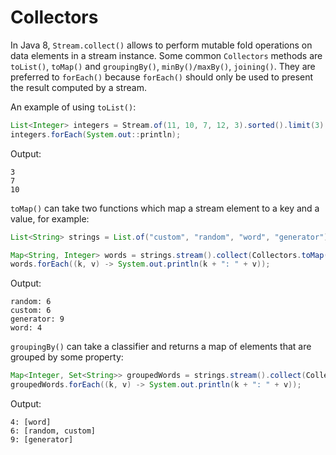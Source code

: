 # Collectors

In Java 8, `Stream.collect()` allows to perform mutable fold operations on data elements in a stream instance. Some common `Collectors` methods are `toList()`, `toMap()` and `groupingBy()`, `minBy()/maxBy()`, `joining()`. They are preferred to `forEach()` because `forEach()` should only be used to present the result computed by a stream.

An example of using `toList()`:

```java
List<Integer> integers = Stream.of(11, 10, 7, 12, 3).sorted().limit(3).collect(Collectors.toList());
integers.forEach(System.out::println);
```

Output:

```
3
7
10
```

`toMap()` can take two functions which map a stream element to a key and a value, for example:

```java
List<String> strings = List.of("custom", "random", "word", "generator"); // since Java 9

Map<String, Integer> words = strings.stream().collect(Collectors.toMap(Function.identity(), String::length));
words.forEach((k, v) -> System.out.println(k + ": " + v));
```

Output:

```
random: 6
custom: 6
generator: 9
word: 4
```

`groupingBy()` can take a classifier and returns a map of elements that are grouped by some property:

```java
Map<Integer, Set<String>> groupedWords = strings.stream().collect(Collectors.groupingBy(String::length, Collectors.toSet()));
groupedWords.forEach((k, v) -> System.out.println(k + ": " + v));
```

Output:

```
4: [word]
6: [random, custom]
9: [generator]
```

